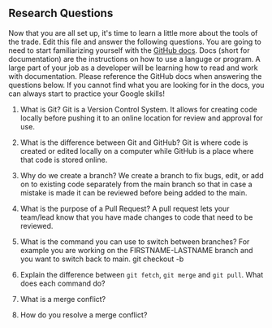 ## Research Questions 

Now that you are all set up, it's time to learn a little more about the tools of the trade. Edit this file and answer the following questions. You are going to need to start familiarizing yourself with the [GitHub docs](https://docs.github.com/en). Docs (short for documentation) are the instructions on how to use a languge or program. A large part of your job as a developer will be learning how to read and work with documentation. Please reference the GitHub docs when answering the questions below. If you cannot find what you are looking for in the docs, you can always start to practice your Google skills!

1. What is Git?
Git is a Version Control System. It allows for creating code locally before pushing it to an online location for review and approval for use. 
2. What is the difference between Git and GitHub?
Git is where code is created or edited locally on a computer while GitHub is a place where that code is stored online. 
3. Why do we create a branch?
We create a branch to fix bugs, edit, or add on to existing code separately from the main branch so that in case a mistake is made it can be reviewed before being added to the main.
4. What is the purpose of a Pull Request?
A pull request lets your team/lead know that you have made changes to code that need to be reviewed.
5. What is the command you can use to switch between branches? For example you are working on the FIRSTNAME-LASTNAME branch and you want to switch back to main.
git checkout -b
6. Explain the difference between `git fetch`, `git merge` and `git pull`. What does each command do?

7. What is a merge conflict?
8. How do you resolve a merge conflict?
